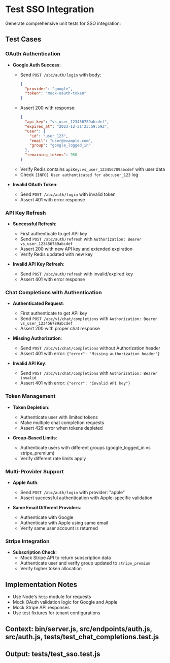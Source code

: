 # Test SSO Integration
Generate comprehensive unit tests for SSO integration:

## Test Cases

### OAuth Authentication
- **Google Auth Success**:
  - Send `POST /abc/auth/login` with body:
    ```json
    {
      "provider": "google",
      "token": "mock-oauth-token"
    }
    ```
  - Assert 200 with response:
    ```json
    {
      "api_key": "vs_user_123456789abcdef",
      "expires_at": "2023-12-31T23:59:59Z",
      "user": {
        "id": "user_123",
        "email": "user@example.com",
        "group": "google_logged_in"
      },
      "remaining_tokens": 950
    }
    ```
  - Verify Redis contains `apiKey:vs_user_123456789abcdef` with user data
  - Check `[INFO] User authenticated for abc:user_123` log

- **Invalid OAuth Token**:
  - Send `POST /abc/auth/login` with invalid token
  - Assert 401 with error response

### API Key Refresh
- **Successful Refresh**:
  - First authenticate to get API key
  - Send `POST /abc/auth/refresh` with `Authorization: Bearer vs_user_123456789abcdef`
  - Assert 200 with new API key and extended expiration
  - Verify Redis updated with new key

- **Invalid API Key Refresh**:
  - Send `POST /abc/auth/refresh` with invalid/expired key
  - Assert 401 with error response

### Chat Completions with Authentication
- **Authenticated Request**:
  - First authenticate to get API key
  - Send `POST /abc/v1/chat/completions` with `Authorization: Bearer vs_user_123456789abcdef`
  - Assert 200 with proper chat response

- **Missing Authorization**:
  - Send `POST /abc/v1/chat/completions` without Authorization header
  - Assert 401 with error: `{"error": "Missing authorization header"}`

- **Invalid API Key**:
  - Send `POST /abc/v1/chat/completions` with `Authorization: Bearer invalid`
  - Assert 401 with error: `{"error": "Invalid API key"}`

### Token Management
- **Token Depletion**:
  - Authenticate user with limited tokens
  - Make multiple chat completion requests
  - Assert 429 error when tokens depleted

- **Group-Based Limits**:
  - Authenticate users with different groups (google_logged_in vs stripe_premium)
  - Verify different rate limits apply

### Multi-Provider Support
- **Apple Auth**:
  - Send `POST /abc/auth/login` with provider: "apple"
  - Assert successful authentication with Apple-specific validation

- **Same Email Different Providers**:
  - Authenticate with Google
  - Authenticate with Apple using same email
  - Verify same user account is returned

### Stripe Integration
- **Subscription Check**:
  - Mock Stripe API to return subscription data
  - Authenticate user and verify group updated to `stripe_premium`
  - Verify higher token allocation

## Implementation Notes
- Use Node's `http` module for requests
- Mock OAuth validation logic for Google and Apple
- Mock Stripe API responses
- Use test fixtures for tenant configurations

## Context: bin/server.js, src/endpoints/auth.js, src/auth.js, tests/test_chat_completions.test.js
## Output: tests/test_sso.test.js